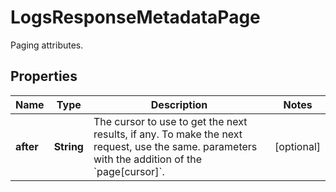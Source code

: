 # LogsResponseMetadataPage

Paging attributes.

## Properties

| Name      | Type       | Description                                                                                                                                              | Notes      |
| --------- | ---------- | -------------------------------------------------------------------------------------------------------------------------------------------------------- | ---------- |
| **after** | **String** | The cursor to use to get the next results, if any. To make the next request, use the same. parameters with the addition of the &#x60;page[cursor]&#x60;. | [optional] |
